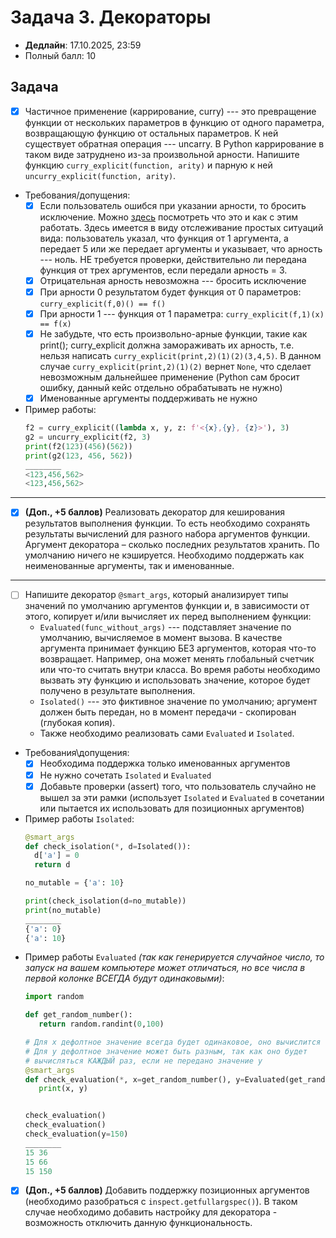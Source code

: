 # Задача 3. Декораторы

* **Дедлайн**: 17.10.2025, 23:59
* Полный балл: 10

## Задача

- [x] Частичное применение (каррирование, curry) --- это превращение функции от нескольких параметров в функцию от одного параметра,
возвращающую функцию от остальных параметров. К ней существует обратная операция --- uncarry.
В Python каррирование в таком виде затруднено из-за произвольной арности.
Напишите функцию `curry_explicit(function, arity)` и парную к ней `uncurry_explicit(function, arity)`.
- Требования/допущения:
  - [x] Если пользователь ошибся при указании арности, то бросить исключение.
  Можно [здесь](https://docs.python.org/3/tutorial/errors.html) посмотреть что это и как с этим работать.
  Здесь имеется в виду отслеживание простых ситуаций вида: пользователь указал, что функция от 1 аргумента,
  а передает 5 или же передает аргументы и указывает, что арность --- ноль.
  НЕ требуется проверки, действительно ли передана функция от трех аргументов, если передали арность = 3.
  - [x] Отрицательная арность невозможна --- бросить исключение
  - [x] При арности 0 результатом будет функция от 0 параметров: `curry_explicit(f,0)() == f()`
  - [x] При арности 1 --- функция от 1 параметра: `curry_explicit(f,1)(x) == f(x)`
  - [x] Не забудьте, что есть произвольно-арные функции, такие как print(); curry_explicit должна замораживать их арность,
  т.е. нельзя написать `curry_explicit(print,2)(1)(2)(3,4,5)`.
  В данном случае `curry_explicit(print,2)(1)(2)` вернет `None`,
  что сделает невозможным дальнейшее применение (Python сам бросит ошибку, данный кейс отдельно обрабатывать не нужно)
  - [x] Именованные аргументы поддерживать не нужно
- Пример работы:
    ```python
    f2 = curry_explicit((lambda x, y, z: f'<{x},{y}, {z}>'), 3)
    g2 = uncurry_explicit(f2, 3)
    print(f2(123)(456)(562))
    print(g2(123, 456, 562))
    ________
    <123,456,562>
    <123,456,562>
    ```
-----
- [x] **(Доп., +5 баллов)** Реализовать декоратор для кеширования результатов выполнения функции.
То есть необходимо сохранять результаты вычислений для разного набора аргументов функции.
Аргумент декоратора – сколько последних результатов хранить.
По умолчанию ничего не кэшируется. Необходимо поддержать как неименованные аргументы, так и именованные.
-----
- [ ] Напишите декоратор `@smart_args`, который анализирует типы значений по умолчанию аргументов функции и,
в зависимости от этого, копирует и/или вычисляет их перед выполнением функции:
  - `Evaluated(func_without_args)` --- подставляет значение по умолчанию, вычисляемое в момент вызова.
  В качестве аргумента принимает функцию БЕЗ аргументов, которая что-то возвращает.
  Например, она может менять глобальный счетчик или что-то считать внутри класса.
  Во время работы необходимо вызвать эту функцию и использовать значение, которое будет получено в результате выполнения.
  - `Isolated()` --- это фиктивное значение по умолчанию; аргумент должен быть передан, но в момент передачи - скопирован (глубокая копия).
  - Также необходимо реализовать сами `Evaluated` и `Isolated`.
- Требования\допущения:
  - [x] Необходима поддержка только именованных аргументов
  - [x] Не нужно сочетать `Isolated` и `Evaluated`
  - [x] Добавьте проверки (assert) того, что пользователь случайно не вышел за эти рамки
  (использует `Isolated` и `Evaluated` в сочетании или пытается их использовать для позиционных аргументов)
- Пример работы `Isolated`:
    ```python
    @smart_args
    def check_isolation(*, d=Isolated()):
      d['a'] = 0
      return d

    no_mutable = {'a': 10}

    print(check_isolation(d=no_mutable))
    print(no_mutable)
    ________
    {'a': 0}
    {'a': 10}
    ```
- Пример работы `Evaluated` *(так как генерируется случайное число, то запуск на вашем компьютере может отличаться, но все числа в первой колонке ВСЕГДА будут одинаковыми)*:
    ```python
    import random

    def get_random_number():
       return random.randint(0,100)

    # Для x дефолтное значение всегда будет одинаковое, оно вычислится один раз
    # Для y дефолтное значение может быть разным, так как оно будет
    # вычисляться КАЖДЫЙ раз, если не передано значение y
    @smart_args
    def check_evaluation(*, x=get_random_number(), y=Evaluated(get_random_number)):
       print(x, y)


    check_evaluation()
    check_evaluation()
    check_evaluation(y=150)
    ________
    15 36
    15 66
    15 150
    ```
- [x] **(Доп., +5 баллов)** Добавить поддержку позиционных аргументов (необходимо разобраться с `inspect.getfullargspec()`).
В таком случае необходимо добавить настройку для декоратора - возможность отключить данную функциональность.
